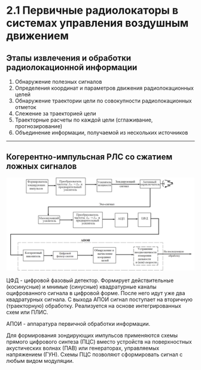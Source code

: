 # 2.1 Первичные радиолокаторы в системах управления воздушным движением

## Этапы извлечения и обработки радиолокационной информации
1. Обнаружение полезных сигналов
2. Определения координат и параметров движения радиолокационных целей
3. Обнаружение траектории цели по совокупности радиолокационных отметок
4. Слежение за траекторией цели
5. Траекторные расчеты по каждой цели (сглаживание, прогнозирование)
6. Объединение информации, получаемой из нескольких источников

---

## Когерентно-импульсная РЛС со сжатием ложных сигналов
![img/coh.png](img/coh.png "Структурная схема когерентно-импульсной РЛС")

ЦФД - цифровой фазовый детектор. Формирует действительные (косинусные) и мнимые (синусные) квадратурные каналы оцифрованного сигнала в цифровой форме. После него идут уже два квадратурных сигнала. С выхода АПОИ сигнал поступает на вторичную (траекторную) обработку. Реализуется на основе интегрированных схем или ПЛИС.

АПОИ - аппаратура первичной обработки информации.

Для формирования зондирующих импульсов применяются схемы прямого цифрового синтеза (ПЦС) вместо устройств на поверхностных акустических волнах (ПАВ) или генераторах, управляемых напряжением (ГУН). Схемы ПЦС позволяют сформировать сигнал с любым видом модуляции.
